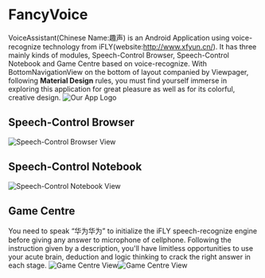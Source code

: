 # FancyVoice
VoiceAssistant(Chinese Name:趣声) is an Android Application using voice-recognize technology from iFLY(website:http://www.xfyun.cn/). It has three mainly kinds of modules, Speech-Control Browser, Speech-Control Notebook and Game Centre based on voice-recognize. With BottomNavigationView on the bottom of layout companied by Viewpager, following **Material Design** rules, you must find yourself immerse in exploring this application for great pleasure as well as for its colorful, creative design.
![Our App Logo](http://opm54c01s.bkt.clouddn.com/18-3-16/3554926.jpg=200x300)

## Speech-Control Browser
![Speech-Control Browser View](http://opm54c01s.bkt.clouddn.com/18-3-16/61169555.jpg)

## Speech-Control Notebook
![Speech-Control Notebook View](http://opm54c01s.bkt.clouddn.com/18-3-16/96617817.jpg)

## Game Centre
You need to speak “华为华为” to initialize the iFLY speech-recognize engine before giving any answer to microphone of cellphone. Following the instruction given by a description, you'll have limitless opportunities to use your acute brain, deduction and logic thinking to crack the right answer in each stage.
![Game Centre View](http://opm54c01s.bkt.clouddn.com/18-3-16/13284193.jpg)![Game Centre View](http://opm54c01s.bkt.clouddn.com/18-3-16/76865400.jpg)
